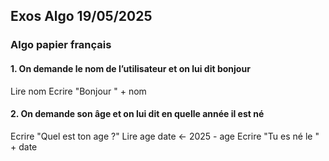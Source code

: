 
## Exos Algo 19/05/2025


### Algo papier français


#### 1. On demande le nom de l’utilisateur et on lui dit bonjour
Lire nom
Ecrire "Bonjour " + nom

#### 2. On demande son âge et on lui dit en quelle année il est né
Ecrire "Quel est ton age ?"
Lire age
date <- 2025 - age
Ecrire "Tu es né le " + date